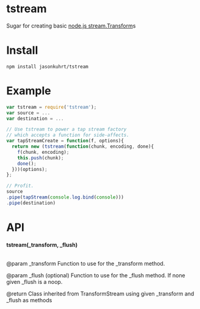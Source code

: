 # tstream
Sugar for creating basic [node.js stream.Transform](http://nodejs.org/api/stream.html#stream_class_stream_transform_1)s

# Install
    npm install jasonkuhrt/tstream

# Example
```js
var tstream = require('tstream');
var source = ...
var destination = ...

// Use tstream to power a tap stream factory
// which accepts a function for side-affects.
var tapStreamCreate = function(f, options){
  return new (tstream(function(chunk, encoding, done){
    f(chunk, encoding);
    this.push(chunk);
    done();
  }))(options);
};

// Profit.
source
.pipe(tapStream(console.log.bind(console)))
.pipe(destination)
```

# API
#### tstream(_transform, _flush)
> ```
@param _transform
  Function to use for the _transform method.
>
@param _flush (optional)
  Function to use for the _flush method.
  If none given _flush is a noop.
>
@return Class inherited from TransformStream
        using given _transform and _flush as methods
```